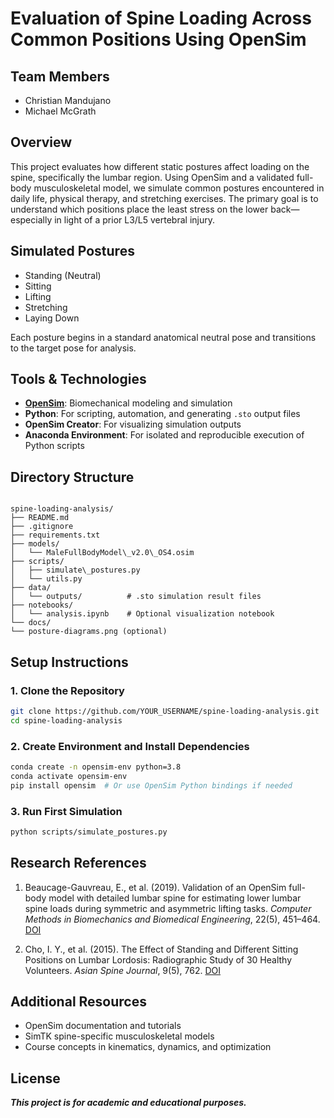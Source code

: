 
# Evaluation of Spine Loading Across Common Positions Using OpenSim

## Team Members
- Christian Mandujano  
- Michael McGrath

## Overview
This project evaluates how different static postures affect loading on the spine, specifically the lumbar region. Using OpenSim and a validated full-body musculoskeletal model, we simulate common postures encountered in daily life, physical therapy, and stretching exercises. The primary goal is to understand which positions place the least stress on the lower back—especially in light of a prior L3/L5 vertebral injury.

## Simulated Postures
- Standing (Neutral)
- Sitting
- Lifting
- Stretching
- Laying Down

Each posture begins in a standard anatomical neutral pose and transitions to the target pose for analysis.

## Tools & Technologies
- **[OpenSim](https://opensim.stanford.edu/)**: Biomechanical modeling and simulation
- **Python**: For scripting, automation, and generating `.sto` output files
- **OpenSim Creator**: For visualizing simulation outputs
- **Anaconda Environment**: For isolated and reproducible execution of Python scripts

## Directory Structure
```

spine-loading-analysis/
├── README.md
├── .gitignore
├── requirements.txt
├── models/
│   └── MaleFullBodyModel\_v2.0\_OS4.osim
├── scripts/
│   ├── simulate\_postures.py
│   └── utils.py
├── data/
│   └── outputs/          # .sto simulation result files
├── notebooks/
│   └── analysis.ipynb    # Optional visualization notebook
└── docs/
└── posture-diagrams.png (optional)

````

## Setup Instructions

### 1. Clone the Repository
```bash
git clone https://github.com/YOUR_USERNAME/spine-loading-analysis.git
cd spine-loading-analysis
````

### 2. Create Environment and Install Dependencies

```bash
conda create -n opensim-env python=3.8
conda activate opensim-env
pip install opensim  # Or use OpenSim Python bindings if needed
```

### 3. Run First Simulation

```bash
python scripts/simulate_postures.py
```

## Research References

1. Beaucage-Gauvreau, E., et al. (2019). Validation of an OpenSim full-body model with detailed lumbar spine for estimating lower lumbar spine loads during symmetric and asymmetric lifting tasks. *Computer Methods in Biomechanics and Biomedical Engineering*, 22(5), 451–464. [DOI](https://doi.org/10.1080/10255842.2018.1564819)

2. Cho, I. Y., et al. (2015). The Effect of Standing and Different Sitting Positions on Lumbar Lordosis: Radiographic Study of 30 Healthy Volunteers. *Asian Spine Journal*, 9(5), 762. [DOI](https://doi.org/10.4184/asj.2015.9.5.762)

## Additional Resources

* OpenSim documentation and tutorials
* SimTK spine-specific musculoskeletal models
* Course concepts in kinematics, dynamics, and optimization

## License

**_This project is for academic and educational purposes._**
